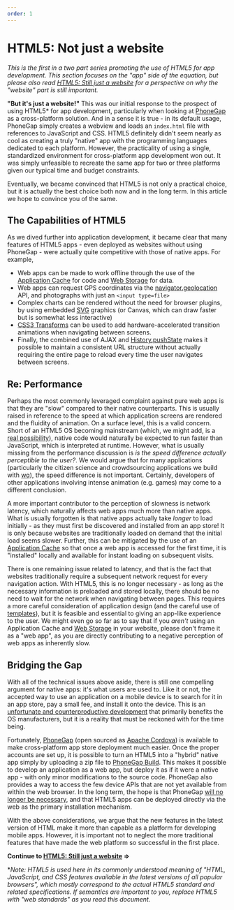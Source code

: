```yaml
---
order: 1
---
```


HTML5: Not just a website
==========================

*This is the first in a two part series promoting the use of HTML5 for app development.  This section focuses on the "app" side of the equation, but please also read [HTML5: Still just a website] for a perspective on why the "website" part is still important.*

**"But it's just a website!"**  This was our initial response to the prospect of using HTML5* for app development, particularly when looking at [PhoneGap] as a cross-platform solution.  And in a sense it is true - in its default usage, PhoneGap simply creates a webview and loads an `index.html` file with references to JavaScript and CSS.  HTML5 definitely didn't seem nearly as cool as creating a truly "native" app with the programming languages dedicated to each platform.  However, the practicality of using a single, standardized environment for cross-platform app development won out.  It was simply unfeasible to recreate the same app for two or three platforms given our typical time and budget constraints.

Eventually, we became convinced that HTML5 is not only a practical choice, but it is actually the best choice both now and in the long term.  In this article we hope to convince you of the same.

## The Capabilities of HTML5

As we dived further into application development, it became clear that many features of HTML5 apps - even deployed as websites without using PhoneGap - were actually quite competitive with those of native apps.  For example,

 * Web apps can be made to work offline through the use of the [Application Cache] for code and [Web Storage] for data.
 * Web apps can request GPS coordinates via the [navigator.geolocation] API, and photographs with just an `<input type=file>`
 * Complex charts can be rendered without the need for browser plugins, by using embedded [SVG] graphics (or Canvas, which can draw faster but is somewhat less interactive)
 * [CSS3 Transforms] can be used to add hardware-accelerated transition animations when navigating between screens.
 * Finally, the combined use of AJAX and [History.pushState] makes it possible to maintain a consistent URL structure without actually requiring the entire page to reload every time the user navigates between screens.


## Re: Performance

Perhaps the most commonly leveraged complaint against pure web apps is that they are "slow" compared to their native counterparts.  This is usually raised in reference to the speed at which application screens are rendered and the fluidity of animation.  On a surface level, this is a valid concern.  Short of an HTML5 OS becoming mainstream (which, we might add, is a [real possibility]), native code would naturally be expected to run faster than JavaScript, which is interpreted at runtime.  However, what is usually missing from the performance discussion is *is the speed difference actually perceptible to the user?*.  We would argue that for many applications (particularly the citizen science and crowdsourcing applications we build with [wq]), the speed difference is not important.  Certainly, developers of other applications involving intense animation (e.g. games) may come to a different conclusion.

A more important contributor to the perception of slowness is network latency, which naturally affects web apps much more than native apps.  What is usually forgotten is that native apps actually take *longer* to load initially - as they must first be discovered and installed from an app store!  It is only because websites are traditionally loaded on demand that the initial load seems slower.  Further, this can be mitigated by the use of an [Application Cache] so that once a web app is accessed for the first time, it is "installed" locally and available for instant loading on subsequent visits.

There is one remaining issue related to latency, and that is the fact that websites traditionally require a subsequent network request for every navigation action.  With HTML5, this is no longer necessary - as long as the necessary information is preloaded and stored locally, there should be no need to wait for the network when navigating between pages.  This requires a more careful consideration of application design (and the careful use of [templates]), but it is feasible and essential to giving an app-like experience to the user.  We might even go so far as to say that if you *aren't* using an Application Cache and [Web Storage] in your website, please don't frame it as a "web app", as you are directly contributing to a negative perception of web apps as inherently slow.

## Bridging the Gap

With all of the technical issues above aside, there is still one compelling argument for native apps: it's what users are used to.  Like it or not, the accepted way to use an application on a mobile device is to search for it in an app store, pay a small fee, and install it onto the device.  This is an [unfortunate and counterproductive development](http://blog.codinghorror.com/app-pocalypse-now/) that primarily benefits the OS manufacturers, but it is a reality that must be reckoned with for the time being.

Fortunately, [PhoneGap] (open sourced as [Apache Cordova]) is available to make cross-platform app store deployment much easier.  Once the proper accounts are set up, it is possible to turn an HTML5 into a "hybrid" native app simply by uploading a zip file to [PhoneGap Build].  This makes it possible to develop an application as a web app, but deploy it as if it were a native app - with only minor modifications to the source code.  PhoneGap also provides a way to access the few device APIs that are not yet available from within the web browser.  In the long term, the hope is that PhoneGap [will no longer be necessary], and that HTML5 apps can be deployed directly via the web as the primary installation mechanism.

With the above considerations, we argue that the new features in the latest version of HTML make it more than capable as a platform for developing mobile apps.  However, it is important not to neglect the more traditional features that have made the web platform so successful in the first place.

**Continue to [HTML5: Still just a website] &rArr;**

*_Note: HTML5 is used here in its commonly understood meaning of "HTML, JavaScript, and CSS features available in the latest versions of all popular browsers", which mostly correspond to the actual HTML5 standard and related specifications.  If semantics are important to you, replace HTML5 with "web standards" as you read this document._

[HTML5: Still just a website]: http://wq.io/docs/website
[PhoneGap]: http://phonegap.com
[Application Cache]: http://www.whatwg.org/specs/web-apps/current-work/multipage/offline.html
[Web Storage]: http://www.w3.org/TR/webstorage/
[navigator.geolocation]: http://www.w3.org/TR/geolocation-API/
[SVG]: http://www.w3.org/Graphics/SVG/
[CSS3 Transforms]: http://www.w3.org/TR/css-transforms-1/
[History.pushState]: http://www.whatwg.org/specs/web-apps/current-work/multipage/history.html
[real possibility]: http://www.mozilla.org/en-US/firefox/os/
[wq]: http://wq.io/
[templates]: http://wq.io/docs/templates
[Apache Cordova]: http://cordova.io
[PhoneGap Build]: http://build.phonegap.com
[will no longer be necessary]: http://phonegap.com/2012/05/09/phonegap-beliefs-goals-and-philosophy/
